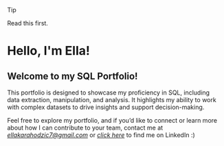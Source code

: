 > [!TIP]
> Read this first.


# Hello, I'm Ella!

## Welcome to my SQL Portfolio!

This portfolio is designed to showcase my proficiency in SQL, including data extraction, manipulation, and analysis. It highlights my ability to work with complex datasets to drive insights and support decision-making. 

Feel free to explore my portfolio, and if you’d like to connect or learn more about how I can contribute to your team, contact me at *ellakarahodzic7@gmail.com* or *[click here](www.linkedin.com/in/ella-karahodzic-2a4956310)* to find me on LinkedIn :)

